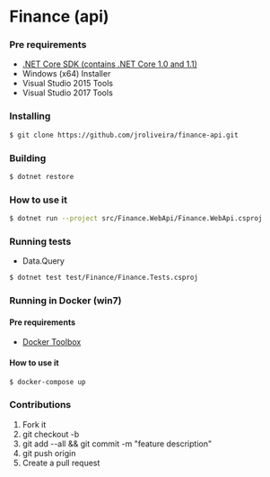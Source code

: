 # Finance (api)

### Pre requirements

* [.NET Core SDK (contains .NET Core 1.0 and 1.1)](https://www.microsoft.com/net/download/core#/sdk)
 * Windows (x64) Installer
 * Visual Studio 2015 Tools
 * Visual Studio 2017 Tools

### Installing

``` bash
$ git clone https://github.com/jroliveira/finance-api.git
```

### Building

``` bash
$ dotnet restore
```

### How to use it

``` bash
$ dotnet run --project src/Finance.WebApi/Finance.WebApi.csproj
```

### Running tests

- Data.Query

``` bash 
$ dotnet test test/Finance/Finance.Tests.csproj
```

### Running in Docker (win7)

#### Pre requirements

* [Docker Toolbox](https://docs.docker.com/toolbox/toolbox_install_windows/)

#### How to use it

``` bash
$ docker-compose up
```

### Contributions

1. Fork it
2. git checkout -b <branch-name>
3. git add --all && git commit -m "feature description"
4. git push origin <branch-name>
5. Create a pull request
